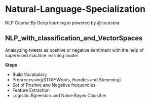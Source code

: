 # Natural-Language-Specialization
NLP Course By Deep learning.io powered by @coursera

## NLP_with_classification_and_VectorSpaces
Analayzing tweets as positive or negative sentiment with the help of supervised machine learning model

**Steps**
- Build Vocabulary
- Preprocessing(STOP-Wrods, Handles and Stemming)
- Set of Positive and Negative frequencies
- Feature Extraction
- Logisitic Rgreesion and Naive Bayes Classifier


